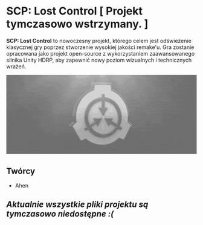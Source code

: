 # SCP: Lost Control [ Projekt tymczasowo wstrzymany. ]

**SCP: Lost Control** to nowoczesny projekt, którego celem jest odświeżenie klasycznej gry poprzez stworzenie wysokiej jakości remake'u. Gra zostanie opracowana jako projekt open-source z wykorzystaniem zaawansowanego silnika Unity HDRP, aby zapewnić nowy poziom wizualnych i technicznych wrażeń.


![SCP: Lost Control Menu](image/log.gif)

## Twórcy 
- Ahen


*Aktualnie wszystkie pliki projektu są tymczasowo niedostępne :(*
---

